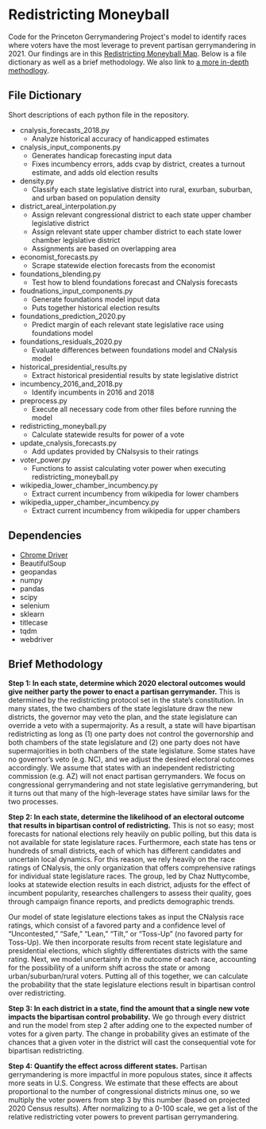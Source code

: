 # Redistricting Moneyball

Code for the Princeton Gerrymandering Project's model to identify races where voters have the most leverage to prevent partisan gerrymandering in 2021. Our findings are in this [Redistricting Moneyball Map](https://election.princeton.edu/data/moneyball/). Below is a file dictionary as well as a brief methodology. We also link to [a more in-depth methodlogy](https://docs.google.com/document/d/1iNWxfLuYnP_TpYXfqx_yK7wopI6qji6QgCvEZYtiS6g/edit?usp=sharing).

## File Dictionary

Short descriptions of each python file in the repository.

- cnalysis_forecasts_2018.py
  - Analyze historical accuracy of handicapped estimates
- cnalysis_input_components.py
  - Generates handicap forecasting input data
  - Fixes incumbency errors, adds cvap by district, creates a turnout estimate, and adds old election results
- density.py
  - Classify each state legislative district into rural, exurban, suburban, and urban based on population density
- district_areal_interpolation.py
  - Assign relevant congressional district to each state upper chamber legislative district
  - Assign relevant state upper chamber district to each state lower chamber legislative district
  - Assignments are based on overlapping area
- economist_forecasts.py
  - Scrape statewide election forecasts from the economist
- foundations_blending.py
  - Test how to blend foundations forecast and CNalysis forecasts
- foudnations_input_components.py
  - Generate foundations model input data
  - Puts together historical election results
- foundations_prediction_2020.py
  - Predict margin of each relevant state legislative race using foundations model
- foundations_residuals_2020.py
  - Evaluate differences between foundations model and CNalysis model
- historical_presidential_results.py
  - Extract historical presidential results by state legislative district
- incumbency_2016_and_2018.py
  - Identify incumbents in 2016 and 2018
- preprocess.py
  - Execute all necessary code from other files before running the model
- redistricting_moneyball.py
  - Calculate statewide results for power of a vote
- update_cnalysis_forecasts.py
  - Add updates provided by CNalsysis to their ratings
- voter_power.py
  - Functions to assist calculating voter power when executing redistricting_moneyball.py
- wikipedia_lower_chamber_incumbency.py
  - Extract current incumbency from wikipedia for lower chambers
- wikipedia_upper_chamber_incumbency.py
  - Extract current incumbency from wikipedia for upper chambers

## Dependencies

- [Chrome Driver](https://chromedriver.chromium.org/downloads)
- BeautifulSoup
- geopandas
- numpy
- pandas
- scipy
- selenium
- sklearn
- titlecase
- tqdm
- webdriver

## Brief Methodology

<b>Step 1: In each state, determine which 2020 electoral outcomes would give neither party the power to enact a partisan gerrymander.</b> This is determined by the redistricting protocol set in the state’s constitution. In many states, the two chambers of the state legislature draw the new districts, the governor may veto the plan, and the state legislature can override a veto with a supermajority. As a result, a state will have bipartisan redistricting as long as (1) one party does not control the governorship and both chambers of the state legislature and (2) one party does not have supermajorities in both chambers of the state legislature. Some states have no governor’s veto (e.g. NC), and we adjust the desired electoral outcomes accordingly. We assume that states with an independent redistricting commission (e.g. AZ) will not enact partisan gerrymanders. We focus on congressional gerrymandering and not state legislative gerrymandering, but it turns out that many of the high-leverage states have similar laws for the two processes.

<b>Step 2: In each state, determine the likelihood of an electoral outcome that results in bipartisan control of redistricting.</b> This is not so easy; most forecasts for national elections rely heavily on public polling, but this data is not available for state legislature races. Furthermore, each state has tens or hundreds of small districts, each of which has different candidates and uncertain local dynamics. For this reason, we rely heavily on the race ratings of CNalysis, the only organization that offers comprehensive ratings for individual state legislature races. The group, led by Chaz Nuttycombe, looks at statewide election results in each district, adjusts for the effect of incumbent popularity, researches challengers to assess their quality, goes through campaign finance reports, and predicts demographic trends.

Our model of state legislature elections takes as input the CNalysis race ratings, which consist of a favored party and a confidence level of “Uncontested,” “Safe,” “Lean,” “Tilt,” or “Toss-Up” (no favored party for Toss-Up). We then incorporate results from recent state legislature and presidential elections, which slightly differentiates districts with the same rating. Next, we model uncertainty in the outcome of each race, accounting for the possibility of a uniform shift across the state or among urban/suburban/rural voters. Putting all of this together, we can calculate the probability that the state legislature elections result in bipartisan control over redistricting.

<b>Step 3: In each district in a state, find the amount that a single new vote impacts the bipartisan control probability.</b> We go through every district and run the model from step 2 after adding one to the expected number of votes for a given party. The change in probability gives an estimate of the chances that a given voter in the district will cast the consequential vote for bipartisan redistricting.

<b>Step 4: Quantify the effect across different states.</b> Partisan gerrymandering is more impactful in more populous states, since it affects more seats in U.S. Congress. We estimate that these effects are about proportional to the number of congressional districts minus one, so we multiply the voter powers from step 3 by this number (based on projected 2020 Census results). After normalizing to a 0-100 scale, we get a list of the relative redistricting voter powers to prevent partisan gerrymandering.
